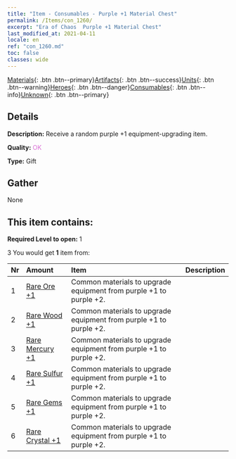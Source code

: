 ```yaml
---
title: "Item - Consumables - Purple +1 Material Chest"
permalink: /Items/con_1260/
excerpt: "Era of Chaos  Purple +1 Material Chest"
last_modified_at: 2021-04-11
locale: en
ref: "con_1260.md"
toc: false
classes: wide
---
```

 [Materials](/Items/){: .btn .btn--primary}[Artifacts](/Items/Artifacts/){: .btn .btn--success}[Units](/Items/Units/){: .btn .btn--warning}[Heroes](/Items/Heroes/){: .btn .btn--danger}[Consumables](/Items/Consumables/){: .btn .btn--info}[Unknown](/Items/Unknown/){: .btn .btn--primary}

## Details
 **Description:** Receive a random purple +1 equipment-upgrading item.

 **Quality:** <span style="color: #DA70D6">OK</span>

 **Type:** Gift

## Gather

  None

## This item contains:

 **Required Level to open:** 1

 3 You would get **1** item  from:

  | Nr | Amount |     Item    | Description |
  |:---|:-------|:------------|:-----------:|
  | 1 | [Rare Ore +1](/Items/mat_40/) | Common materials to upgrade equipment from purple +1 to purple +2. | 
  | 2 | [Rare Wood +1](/Items/mat_41/) | Common materials to upgrade equipment from purple +1 to purple +2. | 
  | 3 | [Rare Mercury +1](/Items/mat_42/) | Common materials to upgrade equipment from purple +1 to purple +2. | 
  | 4 | [Rare Sulfur +1](/Items/mat_43/) | Common materials to upgrade equipment from purple +1 to purple +2. | 
  | 5 | [Rare Gems +1](/Items/mat_44/) | Common materials to upgrade equipment from purple +1 to purple +2. | 
  | 6 | [Rare Crystal +1](/Items/mat_45/) | Common materials to upgrade equipment from purple +1 to purple +2. | 
